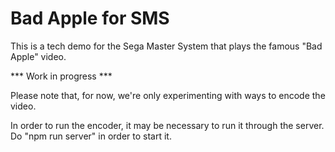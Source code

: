 Bad Apple for SMS
=================

This is a tech demo for the Sega Master System that plays the famous "Bad Apple" video.

*** Work in progress ***

Please note that, for now, we're only experimenting with ways to encode the video.

In order to run the encoder, it may be necessary to run it through the server. Do "npm run server" in order to start it.
